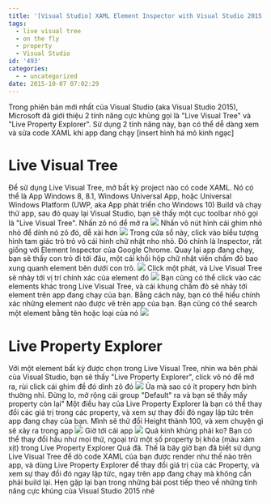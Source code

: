 ```yaml
---
title: '[Visual Studio] XAML Element Inspector with Visual Studio 2015 [vi-vn]'
tags:
  - live visual tree
  - on the fly
  - property
  - Visual Studio
id: '493'
categories:
  - - uncategorized
date: 2015-10-07 07:02:29
---
```


Trong phiên bản mới nhất của Visual Studio (aka Visual Studio 2015), Microsoft đã giới thiệu 2 tính năng cực khủng gọi là "Live Visual Tree" và "Live Property Explorer". Sử dụng 2 tính năng này, bạn có thể dễ dàng xem và sửa code XAML khi app đang chạy \[insert hình há mỏ kinh ngạc\]
<!-- more -->
# Live Visual Tree

Để sử dụng Live Visual Tree, mở bất kỳ project nào có code XAML. Nó có thể là App Windows 8, 8.1, Windows Universal App, hoặc Universal Windows Platform (UWP, aka App phát triển cho Windows 10) Build và chạy thử app, sau đó quay lại Visual Studio, bạn sẽ thấy một cục toolbar nhỏ gọi là "Live Visual Tree". Nhấn zô nó để mở ra ![](https://farm1.staticflickr.com/543/20216853242_f1655e2c2e_o.png) Nhấn vô nút hình cái ghim nhỏ nhỏ để dính nó zô đó, dễ xài hơn ![](http://cuoilennaocacban2.files.wordpress.com/2015/08/080215_1141_windowsxaml1.png) Trong cửa sổ này, click vào biểu tượng hình tam giác trỏ trỏ vô cái hình chữ nhật nho nhỏ. Đó chính là Inspector, rất giống với Element Inspector của Google Chrome. Quay lại app đang chạy, bạn sẽ thấy con trỏ đi tới đâu, một cái khối hộp chữ nhật viền chấm đỏ bao xung quanh element bên dưới con trỏ. ![](http://cuoilennaocacban2.files.wordpress.com/2015/08/080215_1141_windowsxaml2.png) Click một phát, và Live Visual Tree sẽ nhảy tới vị trí chính xác của element đó ![](https://farm1.staticflickr.com/528/19602618384_1423c50319_o.png) Bạn cũng có thể click vào các elements khác trong Live Visual Tree, và cái khung chấm đỏ sẽ nhảy tới element trên app đang chạy của bạn. Bằng cách này, bạn có thể hiểu chính xác những element nào được vẽ trên app của bạn. Bạn cũng có thể search một element bằng tên hoặc loại của nó ![](https://farm1.staticflickr.com/438/20038725589_1b8097c624_o.png)

# Live Property Explorer

Với một element bất kỳ được chọn trong Live Visual Tree, nhìn wa bên phải của Visual Studio, bạn sẽ thấy "Live Property Explorer", click vô nó để mở ra, rùi click cái ghim để đó dính zô đó ![](https://farm1.staticflickr.com/425/20037363128_c89bbbe6d5_o.png) Ủa mà sao có ít propery hơn bình thường nhỉ. Đừng lo, mở rộng cái group "Default" ra và bạn sẽ thấy mấy property còn lại" Một điều hay của Live Property Explorer là bạn có thể thay đổi các giá trị trong các property, và xem sự thay đổi đó ngay lập tức trên app đang chạy của bạn. Mình sẽ thử đổi Height thành 100, và xem chuyện gì sẽ xảy ra trong app ![](https://farm1.staticflickr.com/504/20199163156_3fc683e0c9_o.png) Giờ tới cái app ![](https://farm1.staticflickr.com/555/20231217491_5d41f98c4f_o.png) Quá kinh khủng phải ko? Bạn có thể thay đổi hầu như mọi thứ, ngoại trừ một số property bị khóa (màu xám xịt) trong Live Property Explorer Quá đã. Thế là bây giờ bạn đã biết sử dụng Live Visual Tree để dò code XAML của bạn được render như thế nào trên app, và dùng Live Property Explorer để thay đổi giá trị của các Property, và xem sự thay đổi đó ngay lập tức, ngay trên app đang chạy mà không cần phải build lại. Hẹn gặp lại bạn trong những bài post tiếp theo về những tính năng cực khủng của Visual Studio 2015 nhé